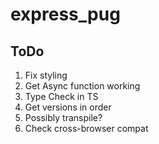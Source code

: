 # express_pug

## ToDo ##

1. Fix styling
2. Get Async function working
3. Type Check in TS
4. Get versions in order
5. Possibly transpile?
6. Check cross-browser compat
